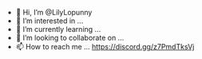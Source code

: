 - 👋 Hi, I’m @LilyLopunny
- 👀 I’m interested in ... 
- 🌱 I’m currently learning ...
- 💞️ I’m looking to collaborate on ...
- 📫 How to reach me ... https://discord.gg/z7PmdTksVj

<!---
LilyLopunny/LilyLopunny is a ✨ special ✨ repository because its `README.md` (this file) appears on your GitHub profile.
You can click the Preview link to take a look at your changes.
--->
